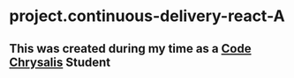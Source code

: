 # project.continuous-delivery-react-A
## This was created during my time as a [Code Chrysalis](https://codechrysalis.io) Student